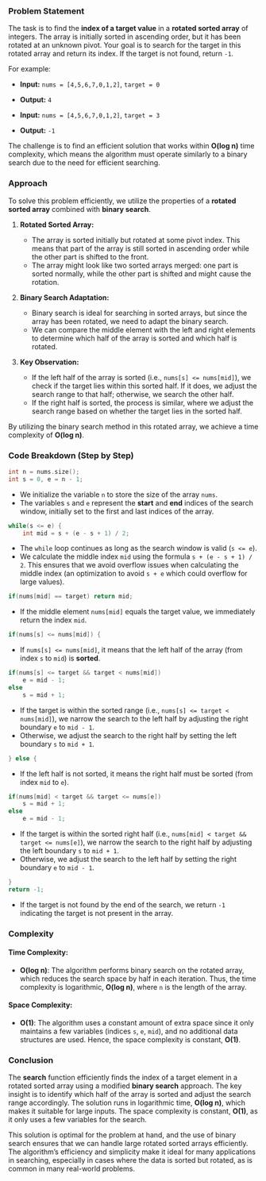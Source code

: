 ### Problem Statement

The task is to find the **index of a target value** in a **rotated sorted array** of integers. The array is initially sorted in ascending order, but it has been rotated at an unknown pivot. Your goal is to search for the target in this rotated array and return its index. If the target is not found, return `-1`.

For example:
- **Input:** `nums = [4,5,6,7,0,1,2]`, `target = 0`
- **Output:** `4`
  
- **Input:** `nums = [4,5,6,7,0,1,2]`, `target = 3`
- **Output:** `-1`

The challenge is to find an efficient solution that works within **O(log n)** time complexity, which means the algorithm must operate similarly to a binary search due to the need for efficient searching.

### Approach

To solve this problem efficiently, we utilize the properties of a **rotated sorted array** combined with **binary search**.

1. **Rotated Sorted Array:**
   - The array is sorted initially but rotated at some pivot index. This means that part of the array is still sorted in ascending order while the other part is shifted to the front.
   - The array might look like two sorted arrays merged: one part is sorted normally, while the other part is shifted and might cause the rotation.

2. **Binary Search Adaptation:**
   - Binary search is ideal for searching in sorted arrays, but since the array has been rotated, we need to adapt the binary search.
   - We can compare the middle element with the left and right elements to determine which half of the array is sorted and which half is rotated.

3. **Key Observation:**
   - If the left half of the array is sorted (i.e., `nums[s] <= nums[mid]`), we check if the target lies within this sorted half. If it does, we adjust the search range to that half; otherwise, we search the other half.
   - If the right half is sorted, the process is similar, where we adjust the search range based on whether the target lies in the sorted half.

By utilizing the binary search method in this rotated array, we achieve a time complexity of **O(log n)**.

### Code Breakdown (Step by Step)

```cpp
int n = nums.size();
int s = 0, e = n - 1;
```
- We initialize the variable `n` to store the size of the array `nums`.
- The variables `s` and `e` represent the **start** and **end** indices of the search window, initially set to the first and last indices of the array.

```cpp
while(s <= e) {
    int mid = s + (e - s + 1) / 2;
```
- The `while` loop continues as long as the search window is valid (`s <= e`).
- We calculate the middle index `mid` using the formula `s + (e - s + 1) / 2`. This ensures that we avoid overflow issues when calculating the middle index (an optimization to avoid `s + e` which could overflow for large values).

```cpp
if(nums[mid] == target) return mid;
```
- If the middle element `nums[mid]` equals the target value, we immediately return the index `mid`.

```cpp
if(nums[s] <= nums[mid]) {
```
- If `nums[s] <= nums[mid]`, it means that the left half of the array (from index `s` to `mid`) is **sorted**.

```cpp
if(nums[s] <= target && target < nums[mid])
    e = mid - 1;
else 
    s = mid + 1;
```
- If the target is within the sorted range (i.e., `nums[s] <= target < nums[mid]`), we narrow the search to the left half by adjusting the right boundary `e` to `mid - 1`.
- Otherwise, we adjust the search to the right half by setting the left boundary `s` to `mid + 1`.

```cpp
} else {
```
- If the left half is not sorted, it means the right half must be sorted (from index `mid` to `e`).

```cpp
if(nums[mid] < target && target <= nums[e])
    s = mid + 1;
else 
    e = mid - 1;
```
- If the target is within the sorted right half (i.e., `nums[mid] < target && target <= nums[e]`), we narrow the search to the right half by adjusting the left boundary `s` to `mid + 1`.
- Otherwise, we adjust the search to the left half by setting the right boundary `e` to `mid - 1`.

```cpp
}
return -1;
```
- If the target is not found by the end of the search, we return `-1` indicating the target is not present in the array.

### Complexity

#### Time Complexity:
- **O(log n)**: The algorithm performs binary search on the rotated array, which reduces the search space by half in each iteration. Thus, the time complexity is logarithmic, **O(log n)**, where `n` is the length of the array.

#### Space Complexity:
- **O(1)**: The algorithm uses a constant amount of extra space since it only maintains a few variables (indices `s`, `e`, `mid`), and no additional data structures are used. Hence, the space complexity is constant, **O(1)**.

### Conclusion

The **search** function efficiently finds the index of a target element in a rotated sorted array using a modified **binary search** approach. The key insight is to identify which half of the array is sorted and adjust the search range accordingly. The solution runs in logarithmic time, **O(log n)**, which makes it suitable for large inputs. The space complexity is constant, **O(1)**, as it only uses a few variables for the search.

This solution is optimal for the problem at hand, and the use of binary search ensures that we can handle large rotated sorted arrays efficiently. The algorithm’s efficiency and simplicity make it ideal for many applications in searching, especially in cases where the data is sorted but rotated, as is common in many real-world problems.
